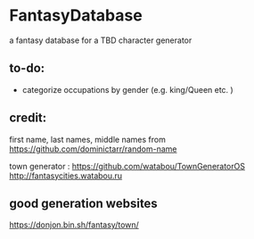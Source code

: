 # FantasyDatabase

a fantasy database for a TBD character generator

## to-do:

- categorize occupations by gender (e.g. king/Queen etc. )

## credit:

first name, last names, middle names from https://github.com/dominictarr/random-name

town generator : https://github.com/watabou/TownGeneratorOS
http://fantasycities.watabou.ru

## good generation websites

https://donjon.bin.sh/fantasy/town/
